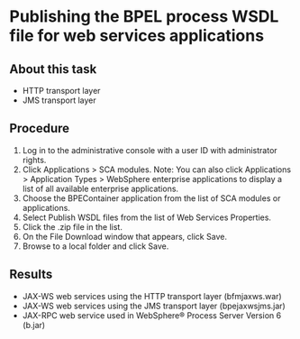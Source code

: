 <!-- image -->

# Publishing the BPEL process WSDL file for web services applications

## About this task

- HTTP transport layer
- JMS transport layer

## Procedure

1. Log in to the administrative console with a user ID with
administrator rights.
2. Click Applications > SCA modules. Note: You can also click Applications > Application Types > WebSphere enterprise applications to display a list of all available enterprise applications.
3. Choose the BPEContainer application from the list of SCA
modules or applications.
4. Select Publish WSDL files from the
list of Web Services Properties.
5. Click the .zip file in the list.
6. On the File Download window that appears,
click Save.
7. Browse to a local folder and click Save.

## Results

- JAX-WS web services using the HTTP transport layer (bfmjaxws.war)
- JAX-WS web services using the JMS transport layer (bpejaxwsjms.jar)
- JAX-RPC web service used in WebSphere® Process
Server Version
6 (b.jar)